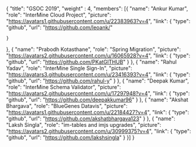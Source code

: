 {
  "title": "GSOC 2019",
  "weight" : 4,
  "members": [{
    "name": "Ankur Kumar",
    "role": "InterMine Cloud Project",
    "picture": "https://avatars1.githubusercontent.com/u/22383963?v=4",
    "link": {
      "type": "github",
      "url": "https://github.com/leoank/"

    }
  },
  {
    "name": "Prabodh Kotasthane",
    "role": "Spring Migration",
    "picture": "https://avatars2.githubusercontent.com/u/16065928?v=4",
    "link": {
      "type": "github",
      "url": "https://github.com/PKatGITHUB"
    }
  },
    {
    "name": "Rahul Yadav",
    "role": "InterMine Single Sign-In",
    "picture": "https://avatars3.githubusercontent.com/u/23416393?v=4",
    "link": {
      "type": "github",
      "url": "https://github.com/rahul-y"
    }
  },
    {
    "name": "Deepak Kumar",
    "role": "InterMine Schema Validator",
    "picture": "https://avatars2.githubusercontent.com/u/17297948?v=4",
    "link": {
      "type": "github",
      "url": "https://github.com/deepakkumar96"
    }
  },
    {
    "name": "Akshat Bhargava",
    "role": "BlueGenes Datavis",
    "picture": "https://avatars1.githubusercontent.com/u/22184427?v=4",
    "link": {
      "type": "github",
      "url": "https://github.com/akshatbhargava123"
    }
  },
    {
    "name": "Laksh Singla",
    "role": "im-tables and imjs upgrades",
    "picture": "https://avatars2.githubusercontent.com/u/30999375?v=4",
    "link": {
      "type": "github",
      "url": "https://github.com/lakshsingla"
    }
  }]
}
